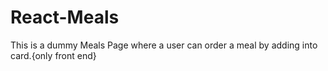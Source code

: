# React-Meals
 This is a dummy Meals Page where a user can order a meal by adding into card.{only front end}
